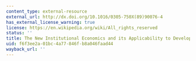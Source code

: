 ```yaml
---
content_type: external-resource
external_url: http://dx.doi.org/10.1016/0305-750X(89)90076-4
has_external_license_warning: true
license: https://en.wikipedia.org/wiki/All_rights_reserved
status: ''
title: The New Institutional Economics and its Applicability to Development
uid: f6f3ee2a-01bc-4a77-846f-b8a046faad44
wayback_url: ''
---
```

